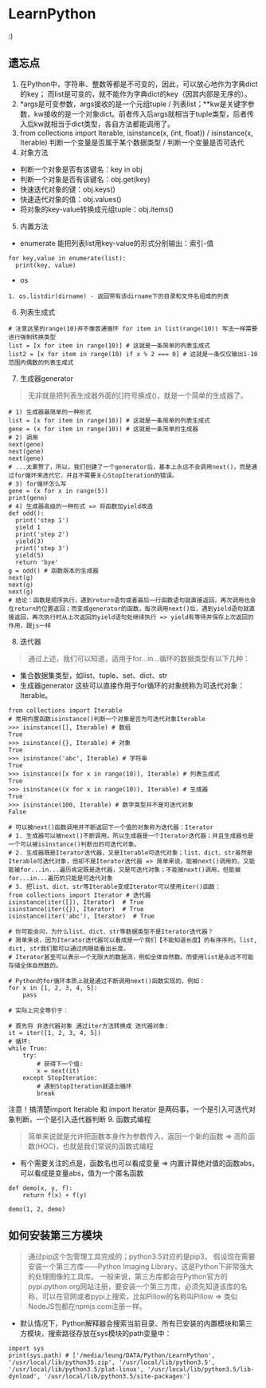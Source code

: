 # LearnPython
:)

## 遗忘点
1. 在Python中，字符串、整数等都是不可变的，因此，可以放心地作为字典dict的key；
而list是可变的，就不能作为字典dict的key（因其内部是无序的）。
2. *args是可变参数，args接收的是一个元组tuple / 列表list；**kw是关键字参数，kw接收的是一个对象dict。前者传入后args就相当于tuple类型，后者传入后kw就相当于dict类型，各自方法都能调用了。
3. from collections import Iterable, isinstance(x, (int, float)) / isinstance(x, Iterable) 判断一个变量是否属于某个数据类型 / 判断一个变量是否可迭代
4. 对象方法
- 判断一个对象是否有该键名：key in obj
- 判断一个对象是否有该键名：obj.get(key)
- 快速迭代对象的键：obj.keys()
- 快速迭代对象的值：obj.values()
- 将对象的key-value转换成元组tuple：obj.items()
5. 内置方法
- enumerate 能把列表list用key-value的形式分别输出：索引-值
```
for key,value in enumerate(list):
  print(key, value)
```
- os
```
1. os.listdir(dirname) - 返回带有该dirname下的目录和文件名组成的列表
```
6. 列表生成式
```
# 注意这里的range(10)并不像普通循环 for item in list(range(10)) 写法一样需要进行强制转换类型
list = [x for item in range(10)] # 这就是一条简单的列表生成式
list2 = [x for item in range(10) if x % 2 === 0] # 这就是一条仅仅输出1-10范围内偶数的列表生成式
```
7. 生成器generator
> 无非就是把列表生成器外面的[]符号换成()，就是一个简单的生成器了。
```
# 1) 生成器最简单的一种形式 
list = [x for item in range(10)] # 这就是一条简单的列表生成式
gene = (x for item in range(10)) # 这就是一条简单的生成器
# 2) 调用
next(gene)
next(gene)
next(gene)
# ...太累赘了，所以，我们创建了一个generator后，基本上永远不会调用next()，而是通过for循环来迭代它，并且不需要关心StopIteration的错误。
# 3) for循环怎么写
gene = (x for x in range(5))
print(gene)
# 4) 生成器高级的一种形式 => 将函数加yield改造
def odd():
  print('step 1')
  yield 1
  print('step 2')
  yield(3)
  print('step 3')
  yield(5)
  return 'bye'
g = odd() # 函数版本的生成器
next(g)
next(g)
next(g)
# 结论：函数是顺序执行，遇到return语句或者最后一行函数语句就直接返回，再次调用也会在return的位置返回；而变成generator的函数，每次调用next()后，遇到yield语句就直接返回，再次执行时从上次返回的yield语句处继续执行 => yield有等待并保存上次返回的作用，跟js一样
```
8. 迭代器
> 通过上述，我们可以知道，适用于for...in...循环的数据类型有以下几种：
- 集合数据集类型，如list、tuple、set、dict、str
- 生成器generator
这些可以直接作用于for循环的对象统称为可迭代对象：Iterable。
```
from collections import Iterable
# 常用内置函数isinstance()判断一个对象是否为可迭代对象Iterable
>>> isinstance([], Iterable) # 数组
True
>>> isinstance({}, Iterable) # 对象
True
>>> isinstance('abc', Iterable) # 字符串
True
>>> isinstance([x for x in range(10)], Iterable) # 列表生成式
True
>>> isinstance((x for x in range(10)), Iterable) # 生成器
True
>>> isinstance(100, Iterable) # 数字类型并不是可迭代对象
False

# 可以被next()函数调用并不断返回下一个值的对象称为迭代器：Iterator
# 1. 生成器可以被next()不断调用，所以生成器是一个Iterator迭代器；并且生成器也是一个可以被isinstance()判断出的可迭代对象。
# 2. 生成器既是Iterator迭代器，又是Iterable可迭代对象；list、dict、str虽然是Iterable可迭代对象，但却不是Iterator迭代器 => 简单来说，能被next()调用的，又能能被for...in...遍历肯定既是迭代器，又是可迭代对象；不能被next()调用，但能被for...in...遍历的只能是可迭代对象
# 3. 把list、dict、str等Iterable变成Iterator可以使用iter()函数：
from collections import Iterator # 迭代器
isinstance(iter([]), Iterator)  # True
isinstance(iter({}), Iterator)  # True
isinstance(iter('abc'), Iterator)  # True

# 你可能会问，为什么list、dict、str等数据类型不是Iterator迭代器？
# 简单来说，因为Iterator迭代器可以看成是一个我们【不能知道长度】的有序序列，list, dict, str我们都可以通过肉眼能看出长度。
# Iterator甚至可以表示一个无限大的数据流，例如全体自然数。而使用list是永远不可能存储全体自然数的。

# Python的for循环本质上就是通过不断调用next()函数实现的，例如：
for x in [1, 2, 3, 4, 5]:
    pass

# 实际上完全等价于：

# 首先将 非迭代器对象 通过iter方法转换成 迭代器对象:
it = iter([1, 2, 3, 4, 5])
# 循环:
while True:
    try:
        # 获得下一个值:
        x = next(it)
    except StopIteration:
        # 遇到StopIteration就退出循环
        break
```
注意！搞清楚import Iterable 和 import Iterator 是两码事，一个是引入可迭代对象判断，一个是引入迭代器判断
9. 函数式编程
> 简单来说就是允许把函数本身作为参数传入，返回一个新的函数 => 高阶函数(HOC)，也就是我们常说的函数式编程
- 有个需要关注的点是，函数名也可以看成变量 => 内置计算绝对值的函数abs，可以看成是变量abs，值为一个匿名函数
```
def demo(x, y, f):
    return f(x) + f(y)

demo(1, 2, demo)
```
## 如何安装第三方模块
> 通过pip这个包管理工具完成的；python3.5对应的是pip3。
假设现在需要安装一个第三方库——Python Imaging Library，这是Python下非常强大的处理图像的工具库。
> 一般来说，第三方库都会在Python官方的pypi.python.org网站注册，要安装一个第三方库，必须先知道该库的名称，可以在官网或者pypi上搜索，比如Pillow的名称叫Pillow => 类似NodeJS包都在npmjs.com注册一样。
- 默认情况下，Python解释器会搜索当前目录、所有已安装的内置模块和第三方模块，搜索路径存放在sys模块的path变量中：
```
import sys
print(sys.path) # ['/media/leung/DATA/Python/LearnPython', '/usr/local/lib/python35.zip', '/usr/local/lib/python3.5', '/usr/local/lib/python3.5/plat-linux', '/usr/local/lib/python3.5/lib-dynload', '/usr/local/lib/python3.5/site-packages']
```
